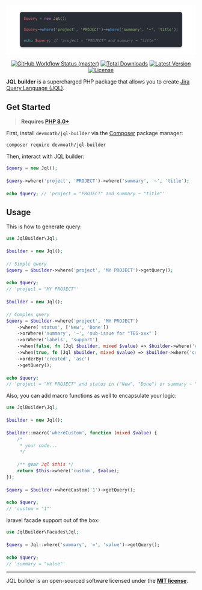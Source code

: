 <p align="center">
    <img src="art/example.png" alt="JQL Builder">
</p>

<p align="center">
    <a href="https://github.com/devmoath/jql-builder/actions"><img alt="GitHub Workflow Status (master)" src="https://img.shields.io/github/actions/workflow/status/devmoath/jql-builder/tests.yml?branch=1.x"></a>
    <a href="https://packagist.org/packages/devmoath/jql-builder"><img alt="Total Downloads" src="https://img.shields.io/packagist/dt/devmoath/jql-builder"></a>
    <a href="https://packagist.org/packages/devmoath/jql-builder"><img alt="Latest Version" src="https://img.shields.io/packagist/v/devmoath/jql-builder"></a>
    <a href="https://packagist.org/packages/devmoath/jql-builder"><img alt="License" src="https://img.shields.io/github/license/devmoath/jql-builder"></a>
</p>

**JQL builder** is a supercharged PHP package that allows you to
create [Jira Query Language (JQL)](https://www.atlassian.com/software/jira/guides/expand-jira/jql).

## Get Started

> **Requires [PHP 8.0+](https://php.net/releases/)**

First, install `devmoath/jql-builder` via the [Composer](https://getcomposer.org/) package manager:

```bash
composer require devmoath/jql-builder
```

Then, interact with JQL builder:

```php
$query = new Jql();

$query->where('project', 'PROJECT')->where('summary', '~', 'title');

echo $query; // 'project = "PROJECT" and summary ~ "title"'
```

## Usage

This is how to generate query:

```php
use JqlBuilder\Jql;

$builder = new Jql();

// Simple query
$query = $builder->where('project', 'MY PROJECT')->getQuery();

echo $query;
// 'project = "MY PROJECT"'

$builder = new Jql();

// Complex query
$query = $builder->where('project', 'MY PROJECT')
    ->where('status', ['New', 'Done'])
    ->orWhere('summary', '~', 'sub-issue for "TES-xxx"')
    ->orWhere('labels', 'support')
    ->when(false, fn (Jql $builder, mixed $value) => $builder->where('creator', 'admin'))
    ->when(true, fn (Jql $builder, mixed $value) => $builder->where('creator', 'guest'))
    ->orderBy('created', 'asc')
    ->getQuery();

echo $query;
// 'project = "MY PROJECT" and status in ("New", "Done") or summary ~ "sub-issue for \"TES-xxx\"" or labels = "support" and creator = "guest" order by created asc'
```

Also, you can add macro functions as well to encapsulate your logic:

```php
use JqlBuilder\Jql;

$builder = new Jql();

$builder::macro('whereCustom', function (mixed $value) {
    /*
     * your code...
     */
    
    /** @var Jql $this */
    return $this->where('custom', $value);
});

$query = $builder->whereCustom('1')->getQuery();

echo $query;
// 'custom = "1"'
```

laravel facade support out of the box:

```php
use JqlBuilder\Facades\Jql;

$query = Jql::where('summary', '=', 'value')->getQuery();

echo $query;
// 'summary = "value"'
```

---

JQL builder is an open-sourced software licensed under the **[MIT license](https://opensource.org/licenses/MIT)**.
